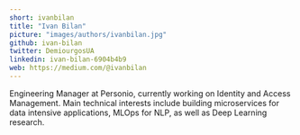 ```yaml
---
short: ivanbilan
title: "Ivan Bilan"
picture: "images/authors/ivanbilan.jpg"
github: ivan-bilan
twitter: DemiourgosUA
linkedin: ivan-bilan-6904b4b9
web: https://medium.com/@ivanbilan
---
```


Engineering Manager at Personio, currently working on Identity and Access Management.
Main technical interests include building microservices for data intensive applications,
MLOps for NLP, as well as Deep Learning research.